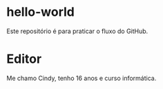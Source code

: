 # hello-world
Este repositório é para praticar o fluxo do GitHub.

# Editor
Me chamo Cindy, tenho 16 anos e curso informática.
